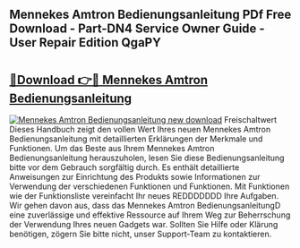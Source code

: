 ## Mennekes Amtron Bedienungsanleitung PDf Free Download - Part-DN4 Service Owner Guide - User Repair Edition QgaPY

# <h2><a href="http://df08kww.blite.top/?on=Mennekes+Amtron+Bedienungsanleitung">🔗Download 👉🔴 Mennekes Amtron Bedienungsanleitung</a></h2>

[![Mennekes Amtron Bedienungsanleitung new download](https://i.imgur.com/lujVjoI.png)](http://df08kww.blite.top/?on=Mennekes+Amtron+Bedienungsanleitung)
Freischaltwert Dieses Handbuch zeigt den vollen Wert Ihres neuen Mennekes Amtron Bedienungsanleitung mit detaillierten Erklärungen der Merkmale und Funktionen. Um das Beste aus Ihrem Mennekes Amtron Bedienungsanleitung herauszuholen, lesen Sie diese Bedienungsanleitung bitte vor dem Gebrauch sorgfältig durch. Es enthält detaillierte Anweisungen zur Einrichtung des Produkts sowie Informationen zur Verwendung der verschiedenen Funktionen und Funktionen. Mit Funktionen wie der Funktionsliste vereinfacht Ihr neues REDDDDDDD Ihre Aufgaben. Wir gehen davon aus, dass das Mennekes Amtron BedienungsanleitungD eine zuverlässige und effektive Ressource auf Ihrem Weg zur Beherrschung der Verwendung Ihres neuen Gadgets war. Sollten Sie Hilfe oder Klärung benötigen, zögern Sie bitte nicht, unser Support-Team zu kontaktieren.
